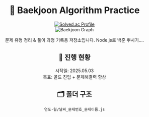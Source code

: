 <div align = "center">

# 📘 Baekjoon Algorithm Practice

[![Solved.ac Profile](http://mazassumnida.wtf/api/v2/generate_badge?boj=effelt22)](https://solved.ac/effelt22)  
![Baekjoon Graph](https://mazandi.herokuapp.com/api?handle=effelt22&theme=warm)

문제 유형 정리 & 풀이 과정 기록용 저장소입니다.
Node.js로 백준 뿌시기....

## 📅 진행 현황

시작일: 2025.05.03 <br>
목표: 골드 진입 + 문제해결력 향상

## 🗂️ 폴더 구조

 `연도-월/날짜_문제번호_문제이름.js`

</div>
